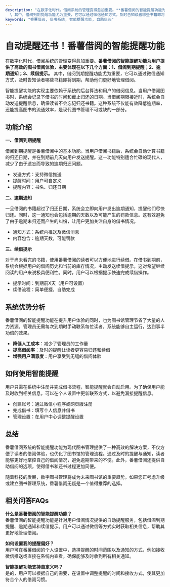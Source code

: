 ```yaml
---
description: "在数字化时代，借阅系统的管理变得愈加重要。**番薯借阅的智能提醒功能为用户提供了高效的图书借阅体验，主要体现在以下几个方面：1、借阅到期提醒；2、逾期通知；3、续借提示。**\
  \ 其中，借阅到期提醒功能尤为重要，它可以通过微信通知方式，及时告知读者哪些书籍即将到期，帮助他们更好地管理借阅。"
keywords: "番薯借阅, 借书系统, 智能提醒功能, 自助借阅"
---
```

# 自动提醒还书！番薯借阅的智能提醒功能

在数字化时代，借阅系统的管理变得愈加重要。**番薯借阅的智能提醒功能为用户提供了高效的图书借阅体验，主要体现在以下几个方面：1、借阅到期提醒；2、逾期通知；3、续借提示。** 其中，借阅到期提醒功能尤为重要，它可以通过微信通知方式，及时告知读者哪些书籍即将到期，帮助他们更好地管理借阅。

智能提醒功能的实现主要依赖于系统的后台算法和用户的借阅信息。当用户借阅图书时，系统会记录下借书的时间和截止归还的日期。当借阅期限接近时，系统会自动发送提醒信息，确保读者不会忘记归还书籍。这种系统不仅能有效降低逾期率，还能提高图书的流通效率，是现代图书管理不可或缺的一部分。

## 功能介绍

**一、借阅到期提醒**

借阅到期提醒是番薯借阅中的基本功能。当用户借阅书籍后，系统会自动计算书籍的归还日期，并在到期前几天向用户发送提醒。这一功能特别适合忙碌的现代人，减少了由于遗忘而导致的逾期归还问题。

- 发送方式：支持微信推送
- 提醒时间：用户可自定义 
- 提醒内容：书名、归还日期

**二、逾期通知**

一旦借阅的书籍超过了归还日期，系统会立即向用户发出逾期通知，提醒他们尽快归还。同时，这一通知也会包括逾期的天数以及可能产生的罚款信息。这有效避免了由于逾期未归还而产生的纠纷，让用户更加关注自身的借书情况。

- 通知方式：系统内推送及微信消息
- 内容包含：逾期天数，可能罚款

**三、续借提示**

对于尚未看完的书籍，使用番薯借阅的读者可以方便地进行续借。在借书到期前，系统会根据用户的借阅历史和当前的库存情况，主动发送续借提示，这对希望继续阅读的用户来说极具便利性。同时，用户可以根据提示快速完成续借操作。

- 提示时间：到期前X天（用户可设置）
- 续借流程：简单便捷，自助完成

## 系统优势分析

番薯借阅的智能提醒功能在提升用户体验的同时，也为图书馆管理节省了大量的人力资源。管理员无需每次到期时手动联系每位读者，系统能够自主运行，达到事半功倍的效果。

- **降低人工成本**：减少了管理员的工作量
- **提高借阅率**：及时的提醒让读者更容易归还和续借
- **增强用户满意度**：用户享受到无缝的借阅体验

## 如何使用智能提醒

用户只需在系统中注册并完成借书流程，智能提醒就会自动启用。为了确保用户能及时收到相关信息，可以在个人设置中更新联系方式，以避免漏接提醒信息。

- 创建账号：通过微信小程序或网页版注册
- 完成借书：填写个人信息并借书
- 管理设置：在用户中心调整提醒设置

## 总结

番薯借阅系统的智能提醒功能为现代图书管理提供了一种高效的解决方案，不仅方便了读者的借阅体验，也优化了图书馆的管理流程。通过及时的提醒与通知，读者能够更好地掌控自己的借阅情况，避免逾期带来的不便。此外，番薯借阅还提供自助借阅的选项，使得借书和还书过程更加简便。

随着科技的发展，数字图书管理将成为未来图书馆的重要趋势。如果您正考虑升级或建立图书管理系统，番薯借阅无疑是一个值得推荐的选择。

## 相关问答FAQs

**什么是番薯借阅的智能提醒功能？**  
番薯借阅的智能提醒功能是针对用户借阅情况提供的自动提醒服务，包括借阅到期提醒、逾期通知和续借提示。用户可以通过微信等方式实时获取相关信息，帮助其更好地管理借阅。

**如何设置我的提醒偏好？**  
用户可在番薯借阅的个人设置中，选择提醒的时间范围以及通知的方式，例如接收微信推送或直接在系统内查看，确保能够及时收到所有相关通知。

**智能提醒功能支持自定义吗？**  
是的，用户可以根据自己的需要，在设置中调整提醒的时间和接收方式，使其更加符合个人的借阅习惯。
